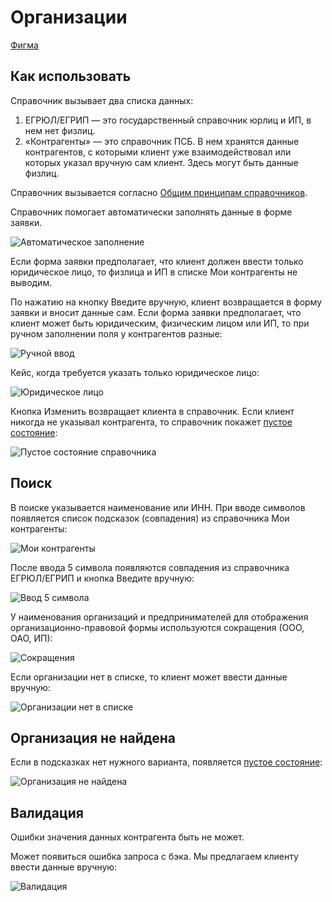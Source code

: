 # Организации
[Фигма](https://www.figma.com/design/vcJnk1pjqywou7To3O52Rq/%D0%A1%D0%BF%D1%80%D0%B0%D0%B2%D0%BE%D1%87%D0%BD%D0%B8%D0%BA%D0%B8?node-id=1181-10598&t=uP4YBhjKwKHJyovE-1) 

## Как использовать

Справочник вызывает два списка данных:
1. ЕГРЮЛ/ЕГРИП — это государственный справочник юрлиц и ИП, в нем нет физлиц.
2. «Контрагенты» — это справочник ПСБ. В нем хранятся данные контрагентов, с которыми клиент уже взаимодействовал или которых указал вручную сам клиент. Здесь могут быть данные физлиц.

Справочник вызывается согласно [Общим принципам справочников](/patterns/classified/).

Справочник помогает автоматически заполнять данные в форме заявки.

![Автоматическое заполнение](./how-to-use-automatically.png)

Если форма заявки предполагает, что клиент должен ввести только юридическое лицо, то физлица и ИП в списке Мои контрагенты не выводим.

По нажатию на кнопку Введите вручную, клиент возвращается в форму заявки и вносит данные сам. Если форма заявки предполагает, что клиент может быть юридическим, физическим лицом или ИП, то при ручном заполнении поля у контрагентов разные:

![Ручной ввод](./how-to-use-founder.png)

Кейс, когда требуется указать только юридическое лицо:

![Юридическое лицо](./how-to-use-organization.png)

Кнопка Изменить возвращает клиента в справочник.
Если клиент никогда не указывал контрагента, то справочник покажет [пустое состояние](/patterns/empty-state/):

![Пустое состояние справочника](./how-to-use-empty.png)

## Поиск

В поиске указывается наименование или ИНН. При вводе символов появляется список подсказок (совпадения) из справочника Мои контрагенты:

![Мои контрагенты](./list-my.png)

После ввода 5 символа появляются совпадения из справочника ЕГРЮЛ/ЕГРИП и кнопка Введите вручную:

![Ввод 5 символа](./list-EGRUL.png)

У наименования организаций и предпринимателей для отображения организационно-правовой формы используются сокращения (ООО, ОАО, ИП):

![Сокращения](./good-bad.png)

Если организации нет в списке, то клиент может ввести данные вручную:

![Организации нет в списке](./list-manually.png)

## Организация не найдена

Если в подсказках нет нужного варианта, появляется [пустое состояние](/patterns/empty-state/):

![Организация не найдена](./not-found.png)

## Валидация

Ошибки значения данных контрагента быть не может.

Может появиться ошибка запроса с бэка. Мы предлагаем клиенту ввести данные вручную:

![Валидация](./validation.png)

